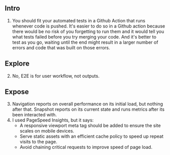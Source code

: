 ## Intro
1. You should fit your automated tests in a Github Action that runs whenever code is pushed. It's easier to do so in a Github action because there would be no risk of you forgetting to run them and it would tell you what tests failed before you try merging your code. And it's better to test as you go, waiting until the end might result in a larger number of errors and code that was built on those errors. 

## Explore

2. No, E2E is for user workflow, not outputs.

## Expose 
3. Navigation reports on overall performance on its initial load, but nothing after that. Snapshot reports on its current state and runs metrics after its been interacted with.
4. I used PageSpeed Insights, but it says:
    - A responsive viewport meta tag should be added to ensure the site scales on mobile devices.
    - Serve static assets with an efficient cache policy to speed up repeat visits to the page.
    - Avoid chaining critical requests to improve speed of page load. 





